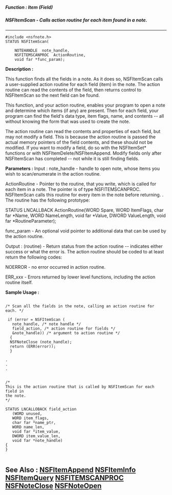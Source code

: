 ##### Function : Item (Field)
##### NSFItemScan - Calls action routine for each item found in a note.
---
```
#include <nsfnote.h>
STATUS NSFItemScan(

	NOTEHANDLE  note_handle,
	NSFITEMSCANPROC  ActionRoutine,
	void far *func_param);
```
**Description :**

This function finds all the fields in a note. As it does so, NSFItemScan calls 
a user-supplied action routine for each field (item) in the note. The action 
routine can read the contents of the field, then returns control to NSFItemScan 
so the next field can be found.

This function, and your action routine, enables your program to open a note and 
determine which items (if any) are present. Then for each field, your program 
can find the field's data type, item flags, name, and contents -- all without 
knowing the form that was used to create the note.

The action routine can read the contents and properties of each field, but may 
not modify a field. This is because the action routine is passed the actual 
memory pointers of the field contents, and these should not be modified. If you 
want to modify a field, do so with the NSFItemSet* functions or with 
NSFItemDelete/NSFItemAppend. Modify fields only after NSFItemScan has completed 
-- not while it is still finding fields.

**Parameters :**
Input :
note_handle  -  handle to open note, whose items you wish to scan/enumerate in the action routine.

ActionRoutine  -  Pointer to the routine, that you write, which is called for each item in a note.  The pointer is of type NSFITEMSCANPROC.  NSFItemScan calls this routine for every item in the note before returning.  . The routine has the following prototype:  

STATUS LNCALLBACK ActionRoutine(WORD Spare, WORD ItemFlags, char far *Name, WORD NameLength,
						void far *Value, DWORD ValueLength, void far *RoutineParameter);

func_param  -  An optional void pointer to additional data that can be used by the action routine.

Output :
(routine)  -  Return status from the action routine -- indicates either success or what the error is. The action routine should be coded to at least return the following codes:

NOERROR - no error occurred in action routine.

ERR_xxx - Errors returned by lower level functions, including the action routine itself. 



**Sample Usage :**
```

/* Scan all the fields in the note, calling an action routine for each. */

 if (error = NSFItemScan (
   note_handle, /* note handle */
   field_action, /* action routine for fields */
   &note_handle)) /* argument to action routine */
  {
  NSFNoteClose (note_handle);
  return (ERR(error));
  }

.
.
.


/*
This is the action routine that is called by NSFItemScan for each field in
the note.
*/

STATUS LNCALLOBACK field_action
   (WORD unused,
   WORD item_flags,
   char far *name_ptr,
   WORD name_len,
   void far *item_value,
   DWORD item_value_len,
   void far *note_handle)
{
}


```
**See Also :**
[NSFItemAppend](/domino-c-api-docs/reference/Func/NSFItemAppend)
[NSFItemInfo](/domino-c-api-docs/reference/Func/NSFItemInfo)
[NSFItemQuery](/domino-c-api-docs/reference/Func/NSFItemQuery)
[NSFITEMSCANPROC](/domino-c-api-docs/reference/Data/NSFITEMSCANPROC)
[NSFNoteClose](/domino-c-api-docs/reference/Func/NSFNoteClose)
[NSFNoteOpen](/domino-c-api-docs/reference/Func/NSFNoteOpen)
---
